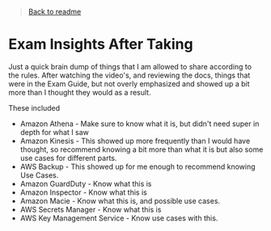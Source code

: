 > [Back to readme](./readme.md)

# Exam Insights After Taking

Just a quick brain dump of things that I am allowed to share according to the rules. After watching the video's, and reviewing the docs, things that were in the Exam Guide, but not overly emphasized and showed up a bit more than I thought they would as a result.

These included
- Amazon Athena - Make sure to know what it is, but didn't need super in depth for what I saw
- Amazon Kinesis - This showed up more frequently than I would have thought, so recommend knowing a bit more than what it is but also some use cases for different parts.
- AWS Backup - This showed up for me enough to recommend knowing Use Cases.
- Amazon GuardDuty - Know what this is
- Amazon Inspector - Know what this is
- Amazon Macie - Know what this is, and possible use cases.
- AWS Secrets Manager - Know what this is
- AWS Key Management Service - Know use cases with this.